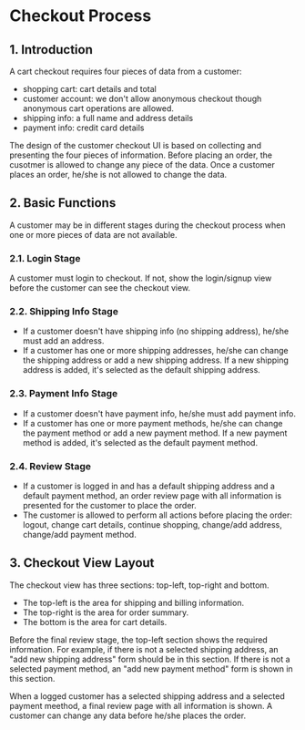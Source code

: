 # Checkout Process

## 1. Introduction
A cart checkout requires four pieces of data from a customer:

* shopping cart: cart details and total
* customer account: we don't allow anonymous checkout though anonymous cart operations are allowed.
* shipping info: a full name and address details
* payment info: credit card details

The design of the customer checkout UI is based on collecting and presenting the four pieces of information. Before placing an order, the cusotmer is allowed to change any piece of the data. Once a customer places an order, he/she is not allowed to change the data.

## 2. Basic Functions
A customer may be in different stages during the checkout process when one or more pieces of data are not available.

### 2.1. Login Stage
A customer must login to checkout. If not, show the login/signup view before the customer can see the checkout view.

### 2.2. Shipping Info Stage
* If a customer doesn't have shipping info (no shipping address), he/she must add an address.
* If a customer has one or more shipping addresses, he/she can change the shipping address or add a new shipping address. If a new shipping address is added, it's selected as the default shipping address.

### 2.3. Payment Info Stage
* If a customer doesn't have payment info, he/she must add payment info.
* If a customer has one or more payment methods, he/she can change the payment method or add a new payment method. If a new payment method is added, it's selected as the default payment method.

### 2.4. Review Stage
* If a customer is logged in and has a default shipping address and a default payment method, an order review page with all information is presented for the customer to place the order.
* The customer is allowed to perform all actions before placing the order: logout, change cart details, continue shopping, change/add address, change/add payment method.

## 3. Checkout View Layout
The checkout view has three sections: top-left, top-right and bottom.

* The top-left is the area for shipping and billing information.
* The top-right is the area for order summary.
* The bottom is the area for cart details.

Before the final review stage, the top-left section shows the required information. For example, if there is not a selected shipping address, an "add new shipping address" form should be in this section. If there is not a selected payment method, an "add new payment method" form is shown in this section.

When a logged customer has a selected shipping address and a selected payment meethod, a final review page with all information is shown. A customer can change any data before he/she places the order.




